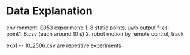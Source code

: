 # Data Explanation

environment: E053
experiment:
	1. 8 static points, uwb output
		files: point1..8.csv (each around 10 s)
	2. robot motion by remote control, track

exp1 -- 10_2506.csv are repetitive experiments 